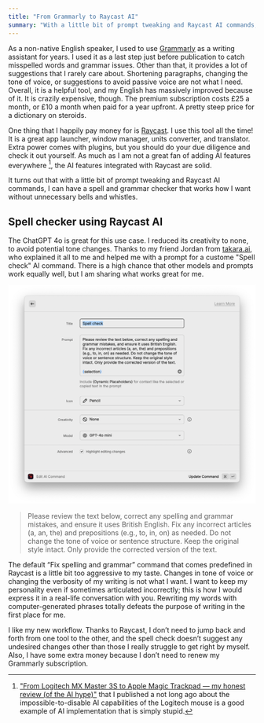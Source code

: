 ```yaml
---
title: "From Grammarly to Raycast AI"
summary: "With a little bit of prompt tweaking and Raycast AI commands, I can have a spell and grammar checker that works how I want."
---
```


As a non-native English speaker, I used to use [Grammarly](http://grammarly.com) as a writing assistant for years. I used it as a last step just before publication to catch misspelled words and grammar issues. Other than that, it provides a lot of suggestions that I rarely care about. Shortening paragraphs, changing the tone of voice, or suggestions to avoid passive voice are not what I need. Overall, it is a helpful tool, and my English has massively improved because of it. It is crazily expensive, though. The premium subscription costs £25 a month, or £10 a month when paid for a year upfront. A pretty steep price for a dictionary on steroids.

One thing that I happily pay money for is [Raycast](https://www.raycast.com). I use this tool all the time! It is a great app launcher, window manager, units converter, and translator. Extra power comes with plugins, but you should do your due diligence and check it out yourself. As much as I am not a great fan of adding AI features everywhere [^1], the AI features integrated with Raycast are solid.

[^1]: ["From Logitech MX Master 3S to Apple Magic Trackpad — my honest review (of the AI hype)"](/from-logitech-mx-master-3s-to-apple-magic-trackpad-my-honest-review-of-the-ai-hype/) that I published a not long ago about the impossible-to-disable AI capabilities of the Logitech mouse is a good example of AI implementation that is simply stupid.

It turns out that with a little bit of prompt tweaking and Raycast AI commands, I can have a spell and grammar checker that works how I want without unnecessary bells and whistles.

## Spell checker using Raycast AI

The ChatGPT 4o is great for this use case. I reduced its creativity to none, to avoid potential tone changes. Thanks to my friend Jordan from [takara.ai](https://takara.ai), who explained it all to me and helped me with a prompt for a custome "Spell check" AI command. There is a high chance that other models and prompts work equally well, but I am sharing what works great for me.

![Spell check command in Raycast AI](spell-check-command.png)

> Please review the text below, correct any spelling and grammar mistakes, and ensure it uses British English. Fix any incorrect articles (a, an, the) and prepositions (e.g., to, in, on) as needed. Do not change the tone of voice or sentence structure. Keep the original style intact. Only provide the corrected version of the text.

The default “Fix spelling and grammar” command that comes predefined in Raycast is a little bit too aggressive to my taste. Changes in tone of voice or changing the verbosity of my writing is not what I want. I want to keep my personality even if sometimes articulated incorrectly; this is how I would express it in a real-life conversation with you. Rewriting my words with computer-generated phrases totally defeats the purpose of writing in the first place for me.

I like my new workflow. Thanks to Raycast, I don’t need to jump back and forth from one tool to the other, and the spell check doesn’t suggest any undesired changes other than those I really struggle to get right by myself. Also, I have some extra money because I don’t need to renew my Grammarly subscription.
